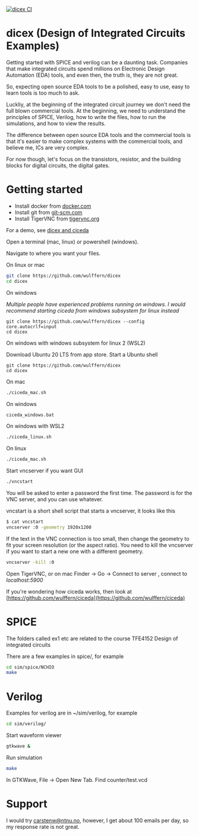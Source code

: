 
[![dicex CI](https://github.com/wulffern/dicex/actions/workflows/docker-image.yaml/badge.svg)](https://github.com/wulffern/dicex/actions/workflows/docker-image.yaml)

# dicex (Design of Integrated Circuits Examples)

Getting started with SPICE and verilog can be a daunting task. Companies that
make integrated circuits spend millions on Electronic Design Automation (EDA)
tools, and even then, the truth is, they are not great. 

So, expecting open source EDA tools to be a polished, easy to use, easy to learn
tools is too much to ask.

Luckliy, at the beginning of the integrated circuit journey we don't need the
full blown commercial tools. At the beginning, we need to understand the
principles of SPICE, Verilog, how to write the files, how to run the
simulations, and how to view the results.

The difference between open source EDA tools and the commercial tools is that it's
easier to make complex systems with the commercial tools, and believe me, ICs are very complex.

For now though, let's focus on the transistors, resistor,  and the
building blocks for digital circuits, the digital gates.

# Getting started

- Install docker from [docker.com](http://docker.com)
- Install git from [git-scm.com](https://git-scm.com/downloadsm)
- Install TigerVNC from [tigervnc.org](https://tigervnc.org)

For a demo, see [dicex and ciceda](https://www.youtube.com/watch?v=SpHw1MB3fus)

Open a terminal (mac, linux) or powershell (windows).

Navigate to where you want your files.

On linux or mac
``` sh
git clone https://github.com/wulffern/dicex
cd dicex
```

On windows

*Multiple people have experienced problems running on windows. I would recommend starting ciceda from windows subsystem for linux instead*

```
git clone https://github.com/wulffern/dicex --config core.autocrlf=input
cd dicex
```

On windows with windows subsystem for linux 2 (WSL2)

Download Ubuntu 20 LTS from app store. Start a Ubuntu shell

```
git clone https://github.com/wulffern/dicex
cd dicex
```

  
On mac

``` sh
./ciceda_mac.sh
```

On windows

``` sh
ciceda_windows.bat
```

On windows with WSL2

``` sh
./ciceda_linux.sh
```


On linux
``` sh
./ciceda_mac.sh
```


Start vncserver if you want GUI

``` sh
./vncstart
```

You will be asked to enter a password the first time. The password is for the
VNC server, and you can use whatever.

vncstart is a short shell script that starts a vncserver, it looks like this

``` sh
$ cat vncstart
vncserver :0 -geometry 1920x1200
```

If the text in the VNC connection is too small, then change the geometry to fit your screen resolution
(or the aspect ratio). You need to kill the vncserver if you want to start a new
one with a different geometry.

``` sh
vncserver -kill :0
```

Open TigerVNC, or on mac Finder -> Go -> Connect to server , connect to *localhost:5900*

If you're wondering how ciceda works, then look at [https://github.com/wulffern/ciceda](https://github.com/wulffern/ciceda)


# SPICE

The folders called ex1 etc are related to the course TFE4152 Design of
integrated circuits 

There are a few examples in spice/, for example 
``` sh
cd sim/spice/NCHIO
make
```
# Verilog
Examples for verilog are in ~/sim/verilog, for example
``` sh
cd sim/verilog/
```
 
Start waveform viewer
``` sh
gtkwave &
```

Run simulation
``` sh
make
```

In GTKWave, File -> Open New Tab. Find counter/test.vcd


# Support
I would try carstenw@ntnu.no, however, I get about 100 emails per day, so my
response rate is not great. 



